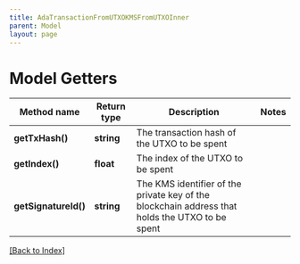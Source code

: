 ```yaml
---
title: AdaTransactionFromUTXOKMSFromUTXOInner
parent: Model
layout: page
---
```


# Model Getters

Method name | Return type | Description | Notes
------------ | ------------- | ------------- | -------------
**getTxHash()** | **string** | The transaction hash of the UTXO to be spent |
**getIndex()** | **float** | The index of the UTXO to be spent |
**getSignatureId()** | **string** | The KMS identifier of the private key of the blockchain address that holds the UTXO to be spent |

[[Back to Index]](../index.md)
